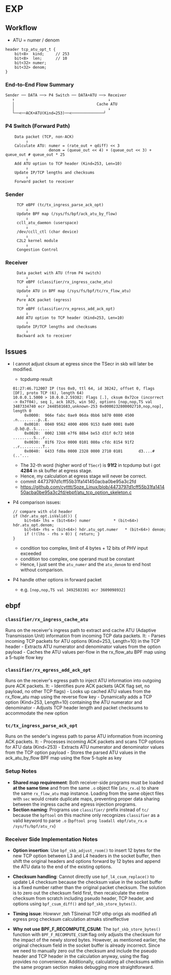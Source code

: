 # EXP

## Workflow
- ATU = numer / denom
```
header tcp_atu_opt_t {
    bit<8>  kind;     // 253
    bit<8>  len;      // 10
    bit<32> numer;
    bit<32> denom;
}

```

### End-to-End Flow Summary
```
Sender ── DATA ──> P4 Switch ── DATA+ATU ──> Receiver
   ↑                                         ↓
   │                                    Cache ATU
   │                                         ↓
   └──<──ACK+ATU(Kind=253)──<──────────────┘
```

### P4 Switch (Forward Path)
```
    Data packet (TCP, non-ACK)
         ↓
    Calculate ATU: numer = (rate_out + qdiff) << 3
                   denom = (queue_out << 4) + (queue_out << 3) + queue_out # queue_out * 25
         ↓
    Add ATU option to TCP header (Kind=253, Len=10)
         ↓
    Update IP/TCP lengths and checksums
         ↓
    Forward packet to receiver
```

### Sender
```
     TCP eBPF (tc/tx_ingress_parse_ack_opt)
         ↓
     Update BPF map (/sys/fs/bpf/ack_atu_by_flow)
         ↓
     ccll_atu_daemon (userspace)
         ↓
     /dev/ccll_ctl (char device)
         ↓
     C2L2 kernel module
         ↓
     Congestion Control
```
### Receiver
```
     Data packet with ATU (from P4 switch)
         ↓
     TCP eBPF (classifier/rx_ingress_cache_atu)
         ↓
     Update ATU in BPF map (/sys/fs/bpf/tc/rx_flow_atu)
         ↓
     Pure ACK packet (egress)
         ↓
     TCP eBPF (classifier/rx_egress_add_ack_opt)
         ↓
     Add ATU option to TCP header (Kind=253, Len=10)
         ↓
     Update IP/TCP lengths and checksums
         ↓
     Backward ack to receiver
```

## Issues

- I cannot adjust cksum at egress since the TSecr in skb will later be modified.
    - tcpdump result
     ```
     01:27:46.712007 IP (tos 0x0, ttl 64, id 38242, offset 0, flags [DF], proto TCP (6), length 64)
     10.0.0.1.5000 > 10.0.0.2.59382: Flags [.], cksum 0x72ce (incorrect -> 0x7f04), seq 1, ack 1025, win 502, options [nop,nop,TS val 3487334740 ecr 2448581683,unknown-253 0x0000232800002710,nop,nop], length 0
          0x0000:  966e fabc 0ae9 06da 0bb6 b870 0800 4500  .n.........p..E.
          0x0010:  0040 9562 4000 4006 9153 0a00 0001 0a00  .@.b@.@..S......
          0x0020:  0002 1388 e7f6 88b4 be53 d31f 0c72 b010  .........S...r..
          0x0030:  01f6 72ce 0000 0101 080a cfdc 8154 91f2  ..r..........T..
          0x0040:  6433 fd0a 0000 2328 0000 2710 0101       d3....#(..'...
     ```
    - The 32-th word (higher word of `TSecr`) is **91f2** in tcpdump but i got **4284** in sk buffer at egress stage.
    - Hence, my calculation at egress stage will never be correct.
    - commit 4473797d1cff55b31fa141450acba0be95a3c2fd
    - https://github.com/cytttt/Soze_Linux/blob/4473797d1cff55b31fa141450acba0be95a3c2fd/ebpf/atu_tcp_option_skeleton.c

- P4 comparison issues:
     ```
     // compare with old header
     if (hdr.atu_opt.isValid()) {
          bit<64> lhs = (bit<64>) numer          * (bit<64>) hdr.atu_opt.denom;
          bit<64> rhs = (bit<64>) hdr.atu_opt.numer   * (bit<64>) denom;
          if (!(lhs - rhs > 0)) { return; }
     }
     ```
     - condition too complex, limit of 4 bytes + 12 bits of PHV input exceeded
     - condition too complex, one operand must be constant
     - Hence, I just sent the `atu_numer` and the `atu_denom` to end host without comparison.
- P4 handle other options in forward packet
     - e.g. `[nop,nop,TS val 3492583381 ecr 3609098932]`

## ebpf
### `classifier/rx_ingress_cache_atu`
Runs on the receiver's ingress path to extract and cache ATU (Adaptive Transmission Unit) information from incoming TCP data packets. It:
     - Parses incoming TCP packets for ATU options (Kind=253, Length=10) in the TCP header
     - Extracts ATU numerator and denominator values from the option payload
     - Caches the ATU values per-flow in the rx_flow_atu BPF map using a 5-tuple flow key
### `classifier/rx_egress_add_ack_opt`
Runs on the receiver's egress path to inject ATU information into outgoing pure ACK packets. It:
     - Identifies pure ACK packets (ACK flag set, no payload, no other TCP flags)
     - Looks up cached ATU values from the rx_flow_atu map using the reverse flow key
     - Dynamically adds a TCP option (Kind=253, Length=10) containing the ATU numerator and denominator
     - Adjusts TCP header length and packet checksums to accommodate the new option


### `tc/tx_ingress_parse_ack_opt`
Runs on the sender's ingress path to parse ATU information from incoming ACK packets. It:
     - Processes incoming ACK packets and scans TCP options for ATU data (Kind=253)
     - Extracts ATU numerator and denominator values from the TCP option payload
     - Stores the parsed ATU values in the ack_atu_by_flow BPF map using the flow 5-tuple as key

### Setup Notes
- **Shared map requirement**: Both receiver-side programs must be loaded **at the same time** and from the same `.o` object file (`atu_rx.o`) to share the same `rx_flow_atu` map instance. Loading from the same object files with `sec` would create duplicate maps, preventing proper data sharing between the ingress cache and egress injection programs.
- **Section naming**: Programs use `classifier/` prefix instead of `tc/` because the `bpftool` on this machine only recognizes `classifier` as a valid keyword to parse `.o` (`bpftool prog loadall ebpf/atu_rx.o /sys/fs/bpf/atu_rx`)

### Receiver Side Implementation Notes
- **Option insertion**: Use `bpf_skb_adjust_room()` to insert 12 bytes for the new TCP option between L3 and L4 headers in the socket buffer, then shift the original headers and options forward by 12 bytes and append the ATU data to the end of the existing options.

- **Checksum handling**: Cannot directly use `bpf_l4_csum_replace()` to update L4 checksum because the checksum value in the socket buffer is a fixed number rather than the original packet checksum. The solution is to zero out the checksum field first, then recalculate the entire checksum from scratch including pseudo header, TCP header, and options using `bpf_csum_diff()` and `bpf_skb_store_bytes()`. 

- **Timing issue**: Howwvr ,teh  TSineinal TCP othp origs als modified afi egress prog checksum calculation atmaks stineffective

- **Why not use BPF_F_RECOMPUTE_CSUM**: The `bpf_skb_store_bytes()` function with `BPF_F_RECOMPUTE_CSUM` flag only adjusts the checksum for the impact of the newly stored bytes. However, as mentioned earlier, the original checksum field in the socket buffer is already incorrect. Since we need to manually zero out the checksum and include the pseudo header and TCP header in the calculation anyway, using the flag provides no convenience. Additionally, calculating all checksums within the same program section makes debugging more straightforward.